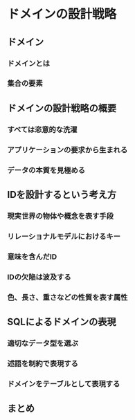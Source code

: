 # ドメインの設計戦略
## ドメイン
### ドメインとは
### 集合の要素
## ドメインの設計戦略の概要
### すべては恣意的な洗濯
### アプリケーションの要求から生まれる
### データの本質を見極める
## IDを設計するという考え方
### 現実世界の物体や概念を表す手段
### リレーショナルモデルにおけるキー
### 意味を含んだID
### IDの欠陥は波及する
### 色、長さ、重さなどの性質を表す属性
## SQLによるドメインの表現
### 適切なデータ型を選ぶ
### 述語を制約で表現する
### ドメインをテーブルとして表現する
## まとめ
